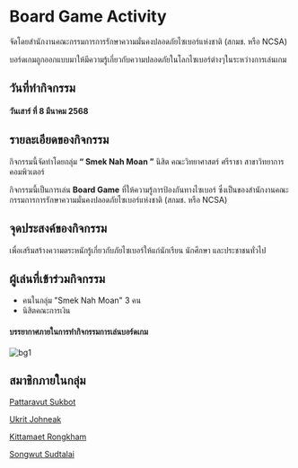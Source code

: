 # Board Game Activity

จัดโดยสำนักงานคณะกรรมการการรักษาความมั่นคงปลอดภัยไซเบอร์แห่งชาติ (สกมช. หรือ NCSA)


บอร์ดเกมถูกออกแบบมาให้มีความรู้เกี่ยวกับความปลอดภัยในโลกไซเบอร์ต่างๆในระหว่างการเล่นเกม

## วันที่ทำกิจกรรม
####  วันเสาร์ ที่ 8 มีนาคม 2568


## รายละเอียดของกิจกรรม

กิจกรรมนี้จัดทำโดยกลุ่ม **“ Smek Nah Moan ”**
นิสิต คณะวิทยาศาสตร์ ศรีราชา สาขาวิทยาการคอมพิวเตอร์

กิจกรรมนี้เป็นการเล่น **Board Game** ที่ให้ความรู้การป้องกันทางไซเบอร์
ซึ่งเป็นของสำนักงานคณะกรรมการการรักษาความมั่นคงปลอดภัยไซเบอร์แห่งชาติ (สกมช. หรือ NCSA)


## จุดประสงค์ของกิจกรรม
เพื่อเสริมสร้างความตระหนักรู้เกี่ยวกับภัยไซเบอร์ให้แก่นักเรียน นักศึกษา และประชาชนทั่วไป

## ผู้เล่นที่เข้าร่วมกิจกรรม
- คนในกลุ่ม "Smek Nah Moan" 3 คน
- นิสิตคณะการเงิน
#### บรรยากาศภายในการทำกิจกรรมการเล่นบอร์ดเกม
![bg1](Picture/bg1.jpg)



## สมาชิกภายในกลุ่ม
[Pattaravut Sukbot](https://pattaravut.github.io/boardgame.html)

[Ukrit Johneak](https://zenogarb.github.io/Boardgame.html)

[Kittamaet Rongkham](https://ohmykk.github.io/)

[Songwut Sudtalai](https://gunqeq.github.io/Board-Game)
